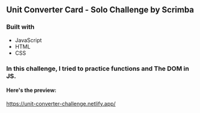 ## Unit Converter Card - Solo Challenge by Scrimba
### Built with
- JavaScript
- HTML
- CSS

### In this challenge, I tried to practice functions and The DOM in JS.

#### Here's the preview:
https://unit-converter-challenge.netlify.app/
